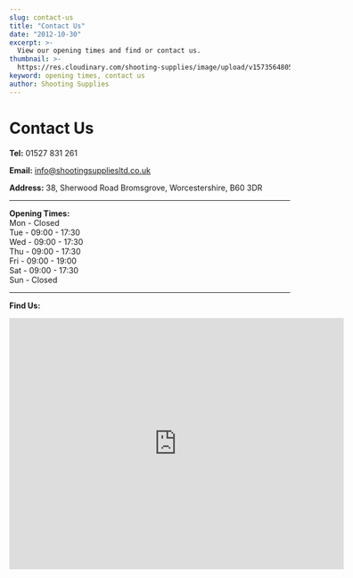 ```yaml
---
slug: contact-us
title: "Contact Us"
date: "2012-10-30"
excerpt: >-
  View our opening times and find or contact us.
thumbnail: >-
  https://res.cloudinary.com/shooting-supplies/image/upload/v1573564805/shop/ShootingSuppliesStore_inkcxw_qmb2bo.jpg
keyword: opening times, contact us
author: Shooting Supplies
---
```


# **Contact Us**

**Tel:** 01527 831 261

**Email:** info@shootingsuppliesltd.co.uk

 **Address:**
38, Sherwood Road
Bromsgrove,
Worcestershire,
B60 3DR

****

 **Opening Times:**  
Mon - Closed  
Tue - 09:00 - 17:30  
Wed - 09:00 - 17:30  
Thu - 09:00 - 17:30  
Fri - 09:00 - 19:00  
Sat - 09:00 - 17:30  
Sun - Closed  

****

 **Find Us:**
<iframe src="https://www.google.com/maps/embed?pb=!1m18!1m12!1m3!1d2438.8617078819925!2d-2.062261884200036!3d52.318511879776565!2m3!1f0!2f0!3f0!3m2!1i1024!2i768!4f13.1!3m3!1m2!1s0x4870eb6643a61ef7%3A0x88a54342436aef3e!2sShooting%20Supplies%20Ltd!5e0!3m2!1sen!2suk!4v1583776759759!5m2!1sen!2suk" width="600" height="450" frameborder="0" style="border:0;" allowfullscreen=""></iframe>
